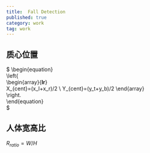 ```yaml
---
title:  Fall Detection
published: true
category: work
tag: work
---
```


## 质心位置

$
\begin{equation}  
\left\{  
             \begin{array}{**lr**}  
             X_{cent}=(x_l+x_r)/2 \\
             Y_{cent}=(y_t+y_b)/2
             \end{array}  
\right.  
\end{equation}  
$

## 人体宽高比

$R_{ratio}=W/H$

